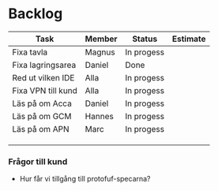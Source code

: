 # Backlog


|   Task            |   Member      |  Status      | Estimate  |
|-------------------|---------------|--------------|------------
| Fixa tavla        |  Magnus       |  In progess  |           |
| Fixa lagringsarea |  Daniel       |  Done        |           |
| Red ut vilken IDE |  Alla         |  In progess  |           |
| Fixa VPN till kund|  Alla         |  In progess  |           |
| Läs på om Acca    |  Daniel       |  In progess  |           |
| Läs på om GCM     |  Hannes       |  In progess  |           |
| Läs på om APN     |  Marc         |  In progess  |           |
|                   |               |              |           |
|                   |               |              |           |
|                   |               |              |           |


### Frågor till kund
* Hur får vi tillgång till protofuf-specarna?
